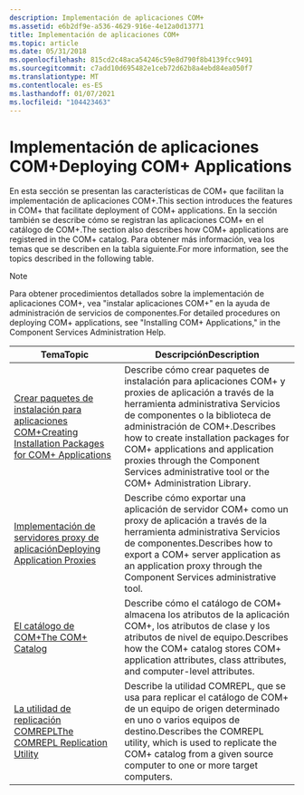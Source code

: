 ```yaml
---
description: Implementación de aplicaciones COM+
ms.assetid: e6b2df9e-a536-4629-916e-4e12a0d13771
title: Implementación de aplicaciones COM+
ms.topic: article
ms.date: 05/31/2018
ms.openlocfilehash: 815cd2c48aca54246c59e8d790f8b4139fcc9491
ms.sourcegitcommit: c7add10d695482e1ceb72d62b8a4ebd84ea050f7
ms.translationtype: MT
ms.contentlocale: es-ES
ms.lasthandoff: 01/07/2021
ms.locfileid: "104423463"
---
```

# <a name="deploying-com-applications"></a><span data-ttu-id="dbe7a-103">Implementación de aplicaciones COM+</span><span class="sxs-lookup"><span data-stu-id="dbe7a-103">Deploying COM+ Applications</span></span>

<span data-ttu-id="dbe7a-104">En esta sección se presentan las características de COM+ que facilitan la implementación de aplicaciones COM+.</span><span class="sxs-lookup"><span data-stu-id="dbe7a-104">This section introduces the features in COM+ that facilitate deployment of COM+ applications.</span></span> <span data-ttu-id="dbe7a-105">En la sección también se describe cómo se registran las aplicaciones COM+ en el catálogo de COM+.</span><span class="sxs-lookup"><span data-stu-id="dbe7a-105">The section also describes how COM+ applications are registered in the COM+ catalog.</span></span> <span data-ttu-id="dbe7a-106">Para obtener más información, vea los temas que se describen en la tabla siguiente.</span><span class="sxs-lookup"><span data-stu-id="dbe7a-106">For more information, see the topics described in the following table.</span></span>

> [!Note]  
> <span data-ttu-id="dbe7a-107">Para obtener procedimientos detallados sobre la implementación de aplicaciones COM+, vea "instalar aplicaciones COM+" en la ayuda de administración de servicios de componentes.</span><span class="sxs-lookup"><span data-stu-id="dbe7a-107">For detailed procedures on deploying COM+ applications, see "Installing COM+ Applications," in the Component Services Administration Help.</span></span>

 



| <span data-ttu-id="dbe7a-108">Tema</span><span class="sxs-lookup"><span data-stu-id="dbe7a-108">Topic</span></span>                                                                                                                       | <span data-ttu-id="dbe7a-109">Descripción</span><span class="sxs-lookup"><span data-stu-id="dbe7a-109">Description</span></span>                                                                                                                                                                                    |
|-----------------------------------------------------------------------------------------------------------------------------|------------------------------------------------------------------------------------------------------------------------------------------------------------------------------------------------|
| [<span data-ttu-id="dbe7a-110">Crear paquetes de instalación para aplicaciones COM+</span><span class="sxs-lookup"><span data-stu-id="dbe7a-110">Creating Installation Packages for COM+ Applications</span></span>](creating-installation-packages-for-com--applications.md)<br/> | <span data-ttu-id="dbe7a-111">Describe cómo crear paquetes de instalación para aplicaciones COM+ y proxies de aplicación a través de la herramienta administrativa Servicios de componentes o la biblioteca de administración de COM+.</span><span class="sxs-lookup"><span data-stu-id="dbe7a-111">Describes how to create installation packages for COM+ applications and application proxies through the Component Services administrative tool or the COM+ Administration Library.</span></span> <br/> |
| [<span data-ttu-id="dbe7a-112">Implementación de servidores proxy de aplicación</span><span class="sxs-lookup"><span data-stu-id="dbe7a-112">Deploying Application Proxies</span></span>](deploying-application-proxies.md)<br/>                                               | <span data-ttu-id="dbe7a-113">Describe cómo exportar una aplicación de servidor COM+ como un proxy de aplicación a través de la herramienta administrativa Servicios de componentes.</span><span class="sxs-lookup"><span data-stu-id="dbe7a-113">Describes how to export a COM+ server application as an application proxy through the Component Services administrative tool.</span></span><br/>                                                       |
| [<span data-ttu-id="dbe7a-114">El catálogo de COM+</span><span class="sxs-lookup"><span data-stu-id="dbe7a-114">The COM+ Catalog</span></span>](the-com--catalog.md)<br/>                                                                         | <span data-ttu-id="dbe7a-115">Describe cómo el catálogo de COM+ almacena los atributos de la aplicación COM+, los atributos de clase y los atributos de nivel de equipo.</span><span class="sxs-lookup"><span data-stu-id="dbe7a-115">Describes how the COM+ catalog stores COM+ application attributes, class attributes, and computer-level attributes.</span></span><br/>                                                                 |
| [<span data-ttu-id="dbe7a-116">La utilidad de replicación COMREPL</span><span class="sxs-lookup"><span data-stu-id="dbe7a-116">The COMREPL Replication Utility</span></span>](the-comrepl-replication-utility.md)<br/>                                           | <span data-ttu-id="dbe7a-117">Describe la utilidad COMREPL, que se usa para replicar el catálogo de COM+ de un equipo de origen determinado en uno o varios equipos de destino.</span><span class="sxs-lookup"><span data-stu-id="dbe7a-117">Describes the COMREPL utility, which is used to replicate the COM+ catalog from a given source computer to one or more target computers.</span></span><br/>                                            |



 

 

 




